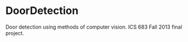 DoorDetection
=============

Door detection using methods of computer vision. ICS 683 Fall 2013 final project.
